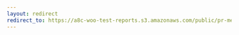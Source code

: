 ```yaml
---
layout: redirect
redirect_to: https://a8c-woo-test-reports.s3.amazonaws.com/public/pr-merge/45730/api/index.html
---
```

